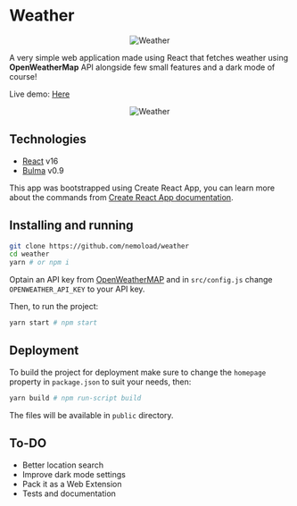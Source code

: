 # Weather 
<p align="center">
  <img src="https://raw.githubusercontent.com/nemoload/weather/master/public/logo192.png" alt="Weather">
</p>

A very simple web application made using React that fetches weather using **OpenWeatherMap** API alongside few small features and a dark mode of course!


Live demo: [Here](https://nemoload.github.io/weather/)

<p align="center">
  <img src="https://media.giphy.com/media/JQdlKjM2o6lUmprscr/giphy.gif" alt="Weather">
</p>

## Technologies

* [React](https://reactjs.org/) v16
* [Bulma](https://bulma.io/) v0.9

This app was bootstrapped using Create React App, you can learn more about the commands from [Create React App documentation](https://facebook.github.io/create-react-app/docs/getting-started).

## Installing and running
```sh
git clone https://github.com/nemoload/weather
cd weather
yarn # or npm i
```

Optain an API key from [OpenWeatherMAP](https://openweathermap.org) and in `src/config.js` change `OPENWEATHER_API_KEY` to your API key.

Then, to run the project:
```sh
yarn start # npm start
```

## Deployment

To build the project for deployment make sure to change the `homepage` property in `package.json` to suit your needs, then:

```sh
yarn build # npm run-script build
```

The files will be available in `public` directory.

## To-DO
* Better location search
* Improve dark mode settings
* Pack it as a Web Extension
* Tests and documentation 
